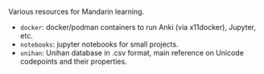 Various resources for Mandarin learning.

- `docker`: docker/podman containers to run Anki (via x11docker), Jupyter, etc.
- `notebooks`: jupyter notebooks for small projects.
- `unihan`: Unihan database in .csv format, main reference on Unicode codepoints and their properties.
